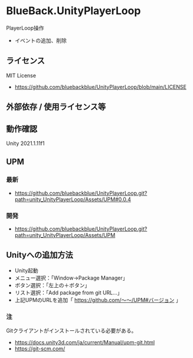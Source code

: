 # BlueBack.UnityPlayerLoop
PlayerLoop操作
* イベントの追加、削除

## ライセンス
MIT License
* https://github.com/bluebackblue/UnityPlayerLoop/blob/main/LICENSE

## 外部依存 / 使用ライセンス等

## 動作確認
Unity 2021.1.11f1

## UPM
### 最新
* https://github.com/bluebackblue/UnityPlayerLoop.git?path=unity_UnityPlayerLoop/Assets/UPM#0.0.4
### 開発
* https://github.com/bluebackblue/UnityPlayerLoop.git?path=unity_UnityPlayerLoop/Assets/UPM

## Unityへの追加方法
* Unity起動
* メニュー選択：「Window->Package Manager」
* ボタン選択：「左上の＋ボタン」
* リスト選択：「Add package from git URL...」
* 上記UPMのURLを追加「 https://github.com/～～/UPM#バージョン 」
### 注
Gitクライアントがインストールされている必要がある。
* https://docs.unity3d.com/ja/current/Manual/upm-git.html
* https://git-scm.com/

